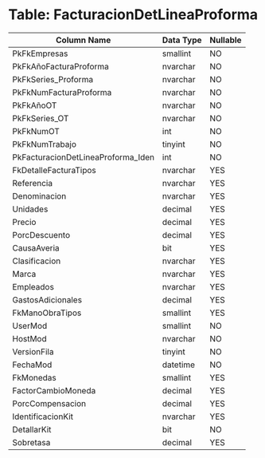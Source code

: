 # Table: FacturacionDetLineaProforma

| Column Name | Data Type | Nullable |
|-------------|-----------|----------|
| PkFkEmpresas | smallint | NO |
| PkFkAñoFacturaProforma | nvarchar | NO |
| PkFkSeries_Proforma | nvarchar | NO |
| PkFkNumFacturaProforma | nvarchar | NO |
| PkFkAñoOT | nvarchar | NO |
| PkFkSeries_OT | nvarchar | NO |
| PkFkNumOT | int | NO |
| PkFkNumTrabajo | tinyint | NO |
| PkFacturacionDetLineaProforma_Iden | int | NO |
| FkDetalleFacturaTipos | nvarchar | YES |
| Referencia | nvarchar | YES |
| Denominacion | nvarchar | YES |
| Unidades | decimal | YES |
| Precio | decimal | YES |
| PorcDescuento | decimal | YES |
| CausaAveria | bit | YES |
| Clasificacion | nvarchar | YES |
| Marca | nvarchar | YES |
| Empleados | nvarchar | YES |
| GastosAdicionales | decimal | YES |
| FkManoObraTipos | smallint | YES |
| UserMod | smallint | NO |
| HostMod | nvarchar | NO |
| VersionFila | tinyint | NO |
| FechaMod | datetime | NO |
| FkMonedas | smallint | YES |
| FactorCambioMoneda | decimal | YES |
| PorcCompensacion | decimal | YES |
| IdentificacionKit | nvarchar | YES |
| DetallarKit | bit | NO |
| Sobretasa | decimal | YES |
